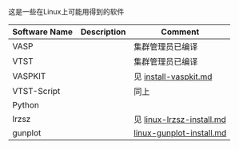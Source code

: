 这是一些在Linux上可能用得到的软件

|Software Name|Description|Comment|
|---|---|---|
|VASP| |集群管理员已编译|
|VTST| |集群管理员已编译|
|VASPKIT| |见  [install-vaspkit.md](..\05-VASP\install-vaspkit.md) |
|VTST-Script| |同上|
|Python| ||
|Irzsz| | 见  [linux-lrzsz-install.md](linux-lrzsz-install.md) |
|gunplot| | [linux-gunplot-install.md](linux-gunplot-install.md) |